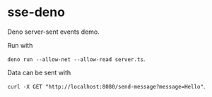 # sse-deno

Deno server-sent events demo.

Run with

`deno run --allow-net --allow-read server.ts`.

Data can be sent with

`curl -X GET "http://localhost:8080/send-message?message=Hello"`.
